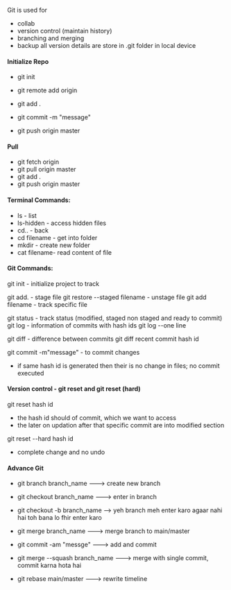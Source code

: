 Git is used for
- collab
- version control (maintain history)
- branching and merging
- backup
all version details are store in .git folder in local device

#### Initialize Repo
- git init
- git remote add origin

- git add .
- git commit -m "message"
- git push origin master

#### Pull
- git fetch origin
- git pull origin master
- git add .
- git push origin master


#### Terminal Commands:
- ls - list
- ls-hidden - access hidden files
- cd.. - back
- cd filename - get into folder
- mkdir - create new folder
- cat filename- read content of file

#### Git Commands:
git init - initialize project to track

git add. - stage file
git restore --staged filename - unstage file
git add filename - track specific file

git status - track status (modified, staged non staged and ready to commit)
git log - information of commits with hash ids
git log --one line

git diff - difference between commits 
git diff recent commit hash id 

git commit -m"message" - to commit changes 
- if same hash id is generated then their is no change in files; no commit executed

#### Version control - git reset and git reset (hard)
git reset hash id
- the hash id should of commit, which we want to access
- the later on updation after that specific commit are into modified section

git reset --hard hash id
- complete change and no undo


#### Advance Git 
- git branch branch_name ---> create new branch
- git checkout branch_name ---> enter in branch
- git checkout -b branch_name --> yeh branch meh enter karo agaar nahi hai toh bana lo fhir enter karo
- git merge branch_name ---> merge branch to main/master


- git commit -am "messge" ---> add and commit
- git merge --squash branch_name ---> merge with single commit, commit karna hota hai
- git rebase main/master ---> rewrite timeline



